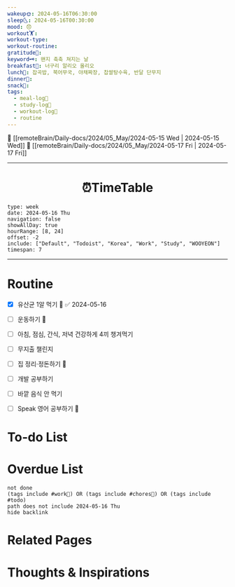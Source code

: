 ```yaml
---
wakeup🌞: 2024-05-16T06:30:00
sleep🌜: 2024-05-16T00:30:00
mood: 😞
workout🏋️: 
workout-type: 
workout-routine: 
gratitude🙏: 
keyword🗝️: 왠지 축축 쳐지는 날
breakfast🍳: 너구리 알리오 올리오
lunch🍚: 잡곡밥, 북어무국, 야채짜장, 찹쌀탕수육, 반달 단무지
dinner🥗: 
snack🍬: 
tags:
  - meal-log📝
  - study-log📓
  - workout-log💪
  - routine
---
```


🔺 [[remoteBrain/Daily-docs/2024/05_May/2024-05-15 Wed | 2024-05-15 Wed]]
🔻 [[remoteBrain/Daily-docs/2024/05_May/2024-05-17 Fri | 2024-05-17 Fri]]
___
<h1> <center>⏰TimeTable </center> </h1>

```gEvent
type: week
date: 2024-05-16 Thu
navigation: false
showAllDay: true
hourRange: [8, 24]
offset: -2
include: ["Default", "Todoist", "Korea", "Work", "Study", "WOOYEON"]
timespan: 7
```

--- 


# Routine 

- [x] 유산균 1알 먹기 🔼 ✅ 2024-05-16
- [ ] 운동하기 🔼
- [ ] 아침, 점심, 간식, 저녁 건강하게 4끼 챙겨먹기
- [ ] 무지출 챌린지 
- [ ] 집 정리·정돈하기 🔼
- [ ] 개발 공부하기
- [ ] 바깥 음식 안 먹기 
- [ ] Speak 영어 공부하기 🔼 


# To-do List


# Overdue List
```tasks
not done
(tags include #work💼) OR (tags include #chores🧺) OR (tags include #todo)
path does not include 2024-05-16 Thu
hide backlink
```

# Related Pages



# Thoughts & Inspirations

